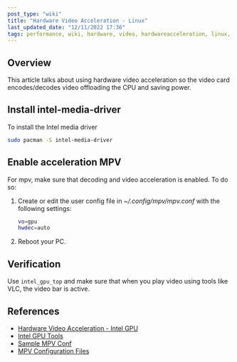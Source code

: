 ```yaml
---
post_type: "wiki" 
title: "Hardware Video Acceleration - Linux"
last_updated_date: "12/11/2022 17:36"
tags: performance, wiki, hardware, video, hardwareacceleration, linux, arch, manjaro
---
```


## Overview

This article talks about using hardware video acceleration so the video card encodes/decodes video offloading the CPU and saving power.  

## Install intel-media-driver

To install the Intel media driver

```bash
sudo pacman -S intel-media-driver
```

## Enable acceleration MPV

For mpv, make sure that decoding and video acceleration is enabled. To do so:

1. Create or edit the user config file in *~/.config/mpv/mpv.conf* with the following settings:

    ```bash
    vo=gpu
    hwdec=auto
    ```

1. Reboot your PC.

## Verification

Use `intel_gpu_top` and make sure that when you play video using  tools like VLC, the video bar is active. 

## References

- [Hardware Video Acceleration - Intel GPU](https://wiki.archlinux.org/title/Hardware_video_acceleration)
- [Intel GPU Tools](/wiki/intel-gpu-tools)
- [Sample MPV Conf](https://github.com/mpv-player/mpv/blob/master/etc/mpv.conf)
- [MPV Configuration Files](https://mpv.io/manual/master/#configuration-files)